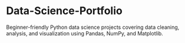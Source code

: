 # Data-Science-Portfolio
Beginner-friendly Python data science projects covering data cleaning, analysis, and visualization using Pandas, NumPy, and Matplotlib.
